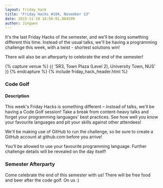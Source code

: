 ```yaml
---
layout: friday_hack
title: "Friday Hacks #104, November 13"
date: 2015-11-10 16:56:01.004599
author: Jingwen 
---
```


It's the last Friday Hacks of the semester, and we'll be doing something
different this time. Instead of the usual talks, we'll be having a programming
challenge this week, with a twist - shortest solutions win! 

There will also be an afterparty to celebrate the end of the semester!

{% capture venue %}
    {{ 'SR3, Town Plaza (Level 2), University Town, NUS' }}
{% endcapture %}
{% include friday_hack_header.html %}

### Code Golf

#### Description

This week's Friday Hacks is something different – instead of talks, we'll be having a Code Golf session! Take a break from content-heavy talks and forget your programming languages' best practices. See how well you know your favourite languages and pit your skills against other attendees!

We'll be making use of GitHub to run the challenge, so be sure to create a GitHub account at github.com before you arrive!

You'll be allowed to use your favourite programming language. Further challenge details will be revealed on the day itself!

### Semester Afterparty

Come celebrate the end of this semester with us! There will be free food and beer after the code golf. On us :)
